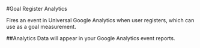 #Goal Register Analytics

Fires an event in Universal Google Analytics when user registers, which can use as a goal measurement.

##Analytics
Data will appear in your Google Analytics event reports.

